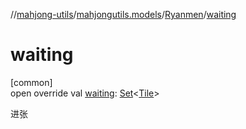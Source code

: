 //[mahjong-utils](../../../index.md)/[mahjongutils.models](../index.md)/[Ryanmen](index.md)/[waiting](waiting.md)

# waiting

[common]\
open override val [waiting](waiting.md): [Set](https://kotlinlang.org/api/latest/jvm/stdlib/kotlin.collections/-set/index.html)&lt;[Tile](../-tile/index.md)&gt;

进张
